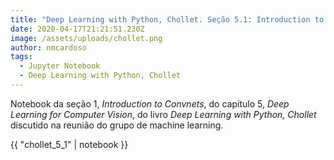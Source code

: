 ```yaml
---
title: "Deep Learning with Python, Chollet. Seção 5.1: Introduction to Convnets"
date: 2020-04-17T21:21:51.230Z
image: /assets/uploads/chollet.png
author: nmcardoso
tags:
  - Jupyter Notebook
  - Deep Learning with Python, Chollet
---
```

Notebook da seção 1, *Introduction to Convnets*,  do capítulo 5, *Deep Learning for Computer Vision*,  do livro *Deep Learning with Python, Chollet* discutido na reunião do grupo de machine learning.

{{ "chollet_5_1" | notebook }}